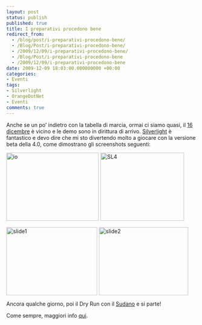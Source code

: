 ```yaml
---
layout: post
status: publish
published: true
title: I preparativi procedono bene
redirect_from: 
  - /blog/post/i-preparativi-procedono-bene/
  - /Blog/Post/i-preparativi-procedono-bene/
  - /2009/12/09/i-preparativi-procedono-bene/
  - /Blog/Post/i-preparativi-procedono-bene
  - /2009/12/09/i-preparativi-procedono-bene
date: 2009-12-09 18:03:00.000000000 +00:00
categories:
- Eventi
tags:
- Silverlight
- OrangeDotNet
- Eventi
comments: true
---
```

<p>Anche se un po’ indietro con la tabella di marcia, ormai ci siamo quasi, il <a title="Full immersion in Silverlight 4.0" href="http://imperugo.tostring.it/blog/post/full-immersion-in-silverlight-40" target="_blank">16 dicembre</a> è vicino e le demo sono in dirittura di arrivo. <a title="Silverlight" href="http://imperugo.tostring.it/categories/archive/Silverlight" target="_blank">Silverlight</a> è fantastico e devo dire che mi sto divertendo molto a giocare con la versione beta della 4.0, come dimostrano gli screenshots seguenti:</p>  <p><a href="http://imperugo.tostring.it/Content/Uploaded/image/e9736e88-9f4f-4167-b3b3-8f9a6bd4785a.jpg" rel="shadowbox[SL4Catania]"><img style="border-right-width: 0px; margin: 0px 5px 0px 0px; display: inline; border-top-width: 0px; border-bottom-width: 0px; border-left-width: 0px" title="io" border="0" alt="io" src="http://imperugo.tostring.it/Content/Uploaded/image/bcbfd498-33f0-41a1-9d2e-238f74bfa4c9.jpg" width="244" height="180" /></a><a href="http://imperugo.tostring.it/Content/Uploaded/image/fcb76ec9-cbda-4d04-87ad-c668332b59db.png" rel="shadowbox[SL4Catania]"><img style="border-right-width: 0px; display: inline; border-top-width: 0px; border-bottom-width: 0px; border-left-width: 0px" title="SL4" border="0" alt="SL4" src="http://imperugo.tostring.it/Content/Uploaded/image/8fde6110-4422-424b-9e85-4e01c55b0dd1.png" width="221" height="180" /></a>&#160;</p>  <p><a href="http://imperugo.tostring.it/Content/Uploaded/image/af39ca79-7b15-4aeb-b627-e947146c5ed7.png" rel="shadowbox[SL4Catania]"><img style="border-right-width: 0px; margin: 0px 5px 0px 0px; display: inline; border-top-width: 0px; border-bottom-width: 0px; border-left-width: 0px" title="slide1" border="0" alt="slide1" src="http://imperugo.tostring.it/Content/Uploaded/image/5102bc20-4337-440d-9aa2-b41385bd7a1c.png" width="240" height="180" /></a><a href="http://imperugo.tostring.it/Content/Uploaded/image/3ae0416b-7d5f-4ebf-b2bb-599b7df6f8a1.png" rel="shadowbox[SL4Catania]"><img style="border-right-width: 0px; display: inline; border-top-width: 0px; border-bottom-width: 0px; border-left-width: 0px" title="slide2" border="0" alt="slide2" src="http://imperugo.tostring.it/Content/Uploaded/image/7a62a898-5b61-49ca-9419-6b489ee4af5b.png" width="236" height="180" /></a> </p>  <p>Ancora qualche giorno, poi il Dry Run con il <a href="http://blogs.ugidotnet.org/janky/Default.aspx" rel="nofollow friend met co-worker colleague" target="_new">Sudano</a> e si parte!</p>  <p>Come sempre, maggiori info <a title="OrangeDotNet.Org" href="http://www.orangedotnet.org/" rel="nofollow" target="_blank">qui</a>.</p>
